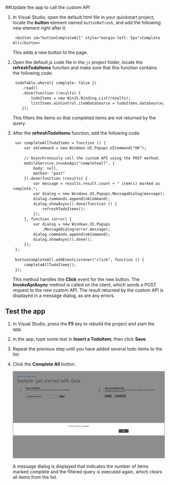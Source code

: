 
##<a name="update-app"></a>Update the app to call the custom API

1. In Visual Studio, open the default.html file in your quickstart project, locate the **button** element named `buttonRefresh`, and add the following new element right after it: 

        <button id="buttonCompleteAll" style="margin-left: 5px">Complete All</button>

    This adds a new button to the page. 

2. Open the default.js code file in the `js` project folder, locate the **refreshTodoItems** function and make sure that this function contains the following code:

        todoTable.where({ complete: false })
           .read()
           .done(function (results) {
               todoItems = new WinJS.Binding.List(results);
               listItems.winControl.itemDataSource = todoItems.dataSource;
           });            

    This filters the items so that completed items are not returned by the query.

3. After the **refreshTodoItems** function, add the following code:

        var completeAllTodoItems = function () {
            var okCommand = new Windows.UI.Popups.UICommand("OK");
        
            // Asynchronously call the custom API using the POST method. 
            mobileService.invokeApi("completeall", {
                body: null,
                method: "post"
            }).done(function (results) {
                var message = results.result.count + " item(s) marked as complete.";
                var dialog = new Windows.UI.Popups.MessageDialog(message);
                dialog.commands.append(okCommand);
                dialog.showAsync().done(function () {
                    refreshTodoItems();
                });
            }, function (error) {
                var dialog = new Windows.UI.Popups
                    .MessageDialog(error.message);
                dialog.commands.append(okCommand);
                dialog.showAsync().done();
            });
        };

        buttonCompleteAll.addEventListener("click", function () {
            completeAllTodoItems();
        });

    This method handles the **Click** event for the new button. The **InvokeApiAsync** method is called on the client, which sends a POST request to the new custom API. The result returned by the custom API is displayed in a message dialog, as are any errors.

## <a name="test-app"></a>Test the app

1. In Visual Studio, press the **F5** key to rebuild the project and start the app.

2. In the app, type some text in **Insert a TodoItem**, then click **Save**.

3. Repeat the previous step until you have added several todo items to the list.

4. Click the **Complete All** button.

    ![](./media/mobile-services-windows-store-javascript-call-custom-api/mobile-custom-api-windows-store-completed.png)

    A message dialog is displayed that indicates the number of items marked complete and the filtered query is executed again, which clears all items from the list.
